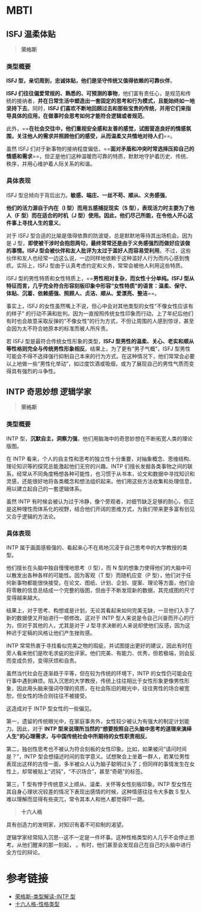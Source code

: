 # MBTI

## ISFJ 温柔体贴

> **荣格斯**

### 类型概要

**ISFJ 型，亲切周到，忠诚体贴，他们是坚守传统又值得依赖的可靠伙伴**。

**ISFJ 们往往偏爱常规的、熟悉的、可预测的事物**，他们富有责任心，是规范和传统的接纳者，**并在日常生活中塑造出一套固定的思考和行为模式，且能始终如一地坚持下去**。同时，**ISFJ 们喜欢不断地回顾过去和那些宝贵的传统，并用它们来指导具体的应用，在做事时会思考如何才能符合逻辑或者规范**。

此外，==**在社会交往中，他们重视安全感和友善的感觉，试图营造良好的情感氛围，关注他人的需求并照顾他们的感受，从而温柔又共情地对待人们**==。

虽然 ISFJ 们对于新事物的接纳程度偏低，==**面对矛盾和冲突时常选择压抑自己的情感和需求**==，但正是他们这种温暖而可靠的特质，默默地守护着历史、传统、秩序，并用心维护着人际关系的和谐。

### 具体表现

ISFJ 型总倾向于背后出力。**敏感、端庄、一丝不苟、顺从、义务感强**。

**他们的活力源自于内在（I 型）而用五感捕捉现实（S 型），表现活力时主要为了他人（F 型）而在适合的时机（J 型）使用。因此，他们尽己所能，在令他人开心这件事上寻找人生的意义**。

对于 ISFJ 型合适的比喻是值得依靠的防波堤，总是默默地等待其出场机会。因为是 J 型，**即使被干涉时会抱怨两句，最终常常还是由于义务感强烈而做好应该做的事情。ISFJ 型会被伙伴和友人批评为太过于滥好人而容易受利用**。不过，这些伙伴和友人也经常一边这么说，一边同样地依赖于这种滥好人行为而内心感到愧疚。实际上，ISFJ 型由于认真考虑约定和义务，常常会被他人利用这些特质。

ISFJ 型的男性特质和女性特质上，==**男性相对复杂，而女性十分单纯。ISFJ 型从特征而言，几乎完全符合形容刻板印象中形容“女性特质”的语言：温柔、保守、体贴、沉着、依赖感强、照顾人、贞洁、顺从、爱漂亮、整洁**==。

事实上，ISFJ 的女性虽然嘴上不说，但心中会对其他类型的女性“不像女性应该有的样子” 的行动不满和批判。因为一直按照传统女性印象而行动，上了年纪后他们有时也会故意采取反弹的“不像女性”的行为方式，不但让周围的人感到惊讶，甚至会因为太不符合她原本的标准而被人所斥责。

若 ISFJ 型是最符合传统女性形象的类型，**ISFJ 型男性的温柔、关心、老实和顺从等性格则完全与传统男性形象相反**。结果上，为了更有“男子气概”，ISFJ 型男性可能会不得不选择强行抑制自己本来的行为方式。在这种情况下，他们常常会必要以上地做一些“男性化举动”，如过度饮酒或吸烟，或为了展现自己的男性气质而变得具有强烈的斗争性。

## INTP 奇思妙想 逻辑学家

> **荣格斯**

### 类型概要

INTP 型，**沉默自主，洞察力强**，他们用脑海中的奇思妙想在不断拓宽人类的理论版图。

在 INTP 看来，个人的自主性和思考的独立性十分重要，对抽象概念、思维结构、理论知识等的探究总能激起他们无穷的兴趣。INTP 们擅长发掘各类事物之间的联系，经常从不同角度畅想各种可能性，也习惯于从书本，论文和数据中寻找知识和灵感，还能很好地将各类概念和想法组织起来。他们用这些方法收集和处理信息，用以建立起自己的一套逻辑体系。

虽然 INTP 有时候会被认为过于冷静，像个旁观者，对细节缺乏足够的耐心，但正是这种理性而体系化的视野，结合他们开阔的思维方式，为我们带来更多富有创见又合乎逻辑的方法论。

### 具体表现

INTP 属于画面感极强的、看起来心不在焉地沉浸于自己思考中的大学教授的类型。

他们擅长在头脑中独自慢慢地思考（I 型），而 N 型的想象力使得他们的大脑中可以散发出各种各样的可能性。因为客观（T 型）而随机应变（P 型），他们对于任何新事物都能很快接受。在论文、图纸、计划、企划、提案、理论等方面，他们会将零散的信息总结成一个完整的版图，但由于不断发现新的数据，其完成图的尺寸变得越来越大。

结果上，对于思考、构想或是计划，无论其看起来如何完美无缺，一旦他们入手了新的数据便又开始进行一顿修改。这对于 INTP 型人来说是令自己兴奋而开心的行为，但对于其他的人，尤其是对于 J 型寻求决断的人来说却使他们反感，因为这种迟于定稿的风格让他们产生挫败感。

INTP 常常热衷于寻找看似完美之物的瑕疵，并试图提出更好的建议，因此有时在旁人看来他们是吹毛求疵的批评家。他们完美、有能力、优秀，但若极端，则会反而变成负担，变得厌烦和自责。

虽然当代社会在逐渐趋于平等，但在较为传统的环境下，INTP 的女性仍可能会在行事中遇到麻烦。陷入沉思的大学教授，传统上往往相比于女性形象更像男性形象，因此用头脑来强词夺理的资质，在社会陈旧的眼光中，往往男性的场合被宽恕，但女性的场合则往往不被接受。

这造成对于 INTP 型女性的一些偏见。

第一，遗留的传统眼光中，在家庭事务外，女性较少被认为有强大的制定计划能力。因此，对于 **INTP 型来说理所当然的“想要按照自己头脑中思考的道理来演绎人生”的心理需求，与中国传统社会中所期待的女性职责相反**。

第二，独创性思考也不被认为符合刻板的女性印象。比如，如果被问“请问时间是？”，INTP 型会想描述时间的哲学意义。试想聚会上坐着一群人，若某位男性表现出这样的古怪一面，多半被众人认为脑子聪明过头了；但同样的事情发生在女性上，却常被贴上“迟钝”，“不识场合”，甚至“奇葩”的标签。

第三，T 型有悖于传统意义上顺从、温柔、关怀等女性刻板印象。INTP 型女性在其自身心理状况较差的情况下表现出感情的时候，这种情感往往令大多数 S 型人难以理解而显得有些突兀，常令其本人和他人都觉得吓一跳。

> **十六人格**

具有创造力的发明家，对知识有着不可抑制的渴望。

逻辑学家经常陷入沉思--这不一定是一件坏事。这种性格类型的人几乎不会停止思考。从他们醒来的那一刻起， 。有时，他们甚至会发现自己在自己的头脑中进行全方位的辩论。

# 参考链接

- [荣格斯-类型解读-INTP 型](https://www.jungus.cn/zh-hans/type/INTP)
- [十六人格-性格类型](https://www.16personalities.com/ch/%E7%B1%BB%E5%9E%8B%E6%8F%8F%E8%BF%B0)
